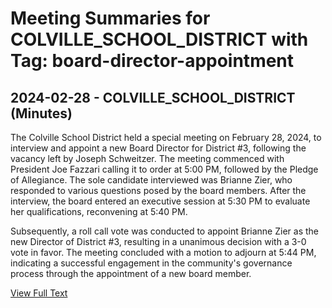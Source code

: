 # Meeting Summaries for COLVILLE_SCHOOL_DISTRICT with Tag: board-director-appointment

## 2024-02-28 - COLVILLE_SCHOOL_DISTRICT (Minutes)

The Colville School District held a special meeting on February 28, 2024, to interview and appoint a new Board Director for District #3, following the vacancy left by Joseph Schweitzer. The meeting commenced with President Joe Fazzari calling it to order at 5:00 PM, followed by the Pledge of Allegiance. The sole candidate interviewed was Brianne Zier, who responded to various questions posed by the board members. After the interview, the board entered an executive session at 5:30 PM to evaluate her qualifications, reconvening at 5:40 PM. 

Subsequently, a roll call vote was conducted to appoint Brianne Zier as the new Director of District #3, resulting in a unanimous decision with a 3-0 vote in favor. The meeting concluded with a motion to adjourn at 5:44 PM, indicating a successful engagement in the community's governance process through the appointment of a new board member.

[View Full Text](https://raw.githubusercontent.com/VoronoiPerspectives/WashingtonStateSchoolBoardExplorer/refs/heads/main/data/countries/usa/states/wa/counties/stevens/school_boards/colville_school_district/2024/2024-02-28-februaryspecialboardmeeting-minutes.txt)

